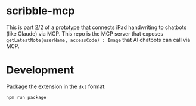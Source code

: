 # scribble-mcp

This is part 2/2 of a prototype that connects iPad handwriting to chatbots (like Claude) via MCP. This repo is the MCP server that exposes `getLatestNote(userName, accessCode) : Image` that AI chatbots can call via MCP.

# Development

Package the extension in the `dxt` format:

```
npm run package
```
